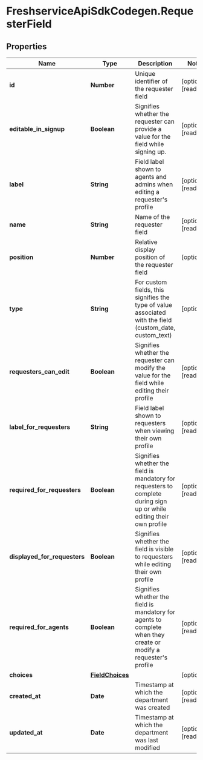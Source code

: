 # FreshserviceApiSdkCodegen.RequesterField

## Properties

| Name                         | Type                                | Description                                                                                                           | Notes                 |
| ---------------------------- | ----------------------------------- | --------------------------------------------------------------------------------------------------------------------- | --------------------- |
| **id**                       | **Number**                          | Unique identifier of the requester field                                                                              | [optional] [readonly] |
| **editable_in_signup**       | **Boolean**                         | Signifies whether the requester can provide a value for the field while signing up.                                   | [optional] [readonly] |
| **label**                    | **String**                          | Field label shown to agents and admins when editing a requester&#39;s profile                                         | [optional] [readonly] |
| **name**                     | **String**                          | Name of the requester field                                                                                           | [optional] [readonly] |
| **position**                 | **Number**                          | Relative display position of the requester field                                                                      | [optional]            |
| **type**                     | **String**                          | For custom fields, this signifies the type of value associated with the field (custom_date, custom_text)              | [optional]            |
| **requesters_can_edit**      | **Boolean**                         | Signifies whether the requester can modify the value for the field while editing their profile                        | [optional] [readonly] |
| **label_for_requesters**     | **String**                          | Field label shown to requesters when viewing their own profile                                                        | [optional] [readonly] |
| **required_for_requesters**  | **Boolean**                         | Signifies whether the field is mandatory for requesters to complete during sign up or while editing their own profile | [optional] [readonly] |
| **displayed_for_requesters** | **Boolean**                         | Signifies whether the field is visible to requesters while editing their own profile                                  | [optional] [readonly] |
| **required_for_agents**      | **Boolean**                         | Signifies whether the field is mandatory for agents to complete when they create or modify a requester&#39;s profile  | [optional] [readonly] |
| **choices**                  | [**FieldChoices**](FieldChoices.md) |                                                                                                                       | [optional]            |
| **created_at**               | **Date**                            | Timestamp at which the department was created                                                                         | [optional] [readonly] |
| **updated_at**               | **Date**                            | Timestamp at which the department was last modified                                                                   | [optional] [readonly] |
